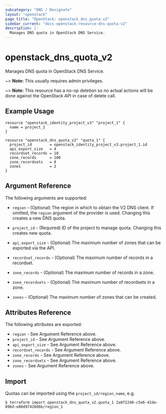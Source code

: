 ```yaml
---
subcategory: "DNS / Designate"
layout: "openstack"
page_title: "OpenStack: openstack_dns_quota_v2"
sidebar_current: "docs-openstack-resource-dns-quota-v2"
description: |-
  Manages DNS quota in OpenStack DNS Service.
---
```


# openstack\_dns\_quota\_v2

Manages DNS quota in OpenStack DNS Service.

~> **Note:** This usually requires admin privileges.

~> **Note:** This resource has a no-op deletion so no actual actions will be
done against the OpenStack API in case of delete call.

## Example Usage

```hcl
resource "openstack_identity_project_v3" "project_1" {
  name = project_1
}

resource "openstack_dns_quota_v2" "quota_1" {
  project_id        = openstack_identity_project_v3.project_1.id
  api_export_size   = 4
  recordset_records = 10
  zone_records      = 100
  zone_recordsets   = 8
  zones             = 2
}
```

## Argument Reference

The following arguments are supported:


* `region` - (Optional) The region in which to obtain the V2 DNS client. If
  omitted, the `region` argument of the provider is used. Changing this creates
  a new DNS quota.

* `project_id` - (Required) ID of the project to manage quota. Changing this
  creates new quota.

* `api_export_size` - (Optional) The maximum number of zones that can be
  exported via the API.

* `recordset_records` - (Optional) The maximum number of records in a
  recordset.

* `zone_records` - (Optional) The maximum number of records in a zone.

* `zone_recordsets` - (Optional) The maximum number of recordsets in a zone.

* `zones` - (Optional) The maximum number of zones that can be created.

## Attributes Reference

The following attributes are exported:

* `region` - See Argument Reference above.
* `project_id` - See Argument Reference above.
* `api_export_size` - See Argument Reference above.
* `recordset_records` - See Argument Reference above.
* `zone_records` - See Argument Reference above.
* `zone_recordsets` - See Argument Reference above.
* `zones` - See Argument Reference above.

## Import

Quotas can be imported using the `project_id/region_name`, e.g.

```
$ terraform import openstack_dns_quota_v2.quota_1 2a0f2240-c5e6-41de-896d-e80d97428d6b/region_1
```
